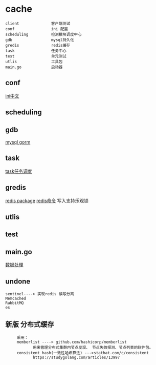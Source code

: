 # cache
    client              客户端测试
    conf                ini 配置
    scheduling          检测模块调度中心
    gdb                 mysql持久化
    gredis              redis缓存
    task                任务中心
    test                单元测试    
    utlis               工具包
    main.go             启动器
    
## conf
   [ini中文](https://ini.unknwon.io/docs/intro/getting_started)
## scheduling
## gdb
   [mysql gorm]()
## task
   [task任务调度](github.com/robfig/cron)
## gredis<done>
   [redis package](github.com/gomodule/redigo/redis)
   [redis命令](http://doc.redisfans.com/)
   写入支持乐观锁

## utlis
## test
   []()
## main.go
   [数据处理](https://www.processon.com/view/link/5daea29be4b0893e999df7b1)


## undone
    sentinel----> 实现redis 读写分离
    Memcached
    RabbitMQ
    es
        
## 新版 分布式缓存
         采用：
         memberlist ----> github.com/hashicorp/memberlist
                用来管理分布式集群内节点发现、 节点失效探测、节点列表的软件包。
         consistent hash(一致性哈希算法) --->stathat.com/c/consistent
                https://studygolang.com/articles/13997